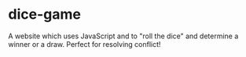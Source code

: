 # dice-game
A website which uses JavaScript and to "roll the dice" and determine a winner or a draw. Perfect for resolving conflict!
